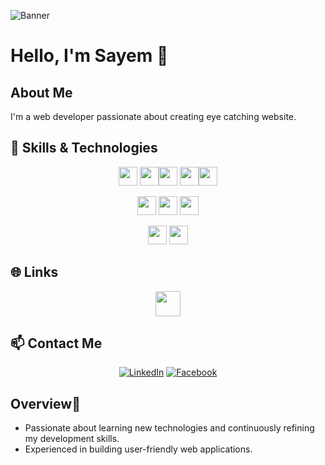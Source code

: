 ![Banner](https://i.ibb.co.com/NK13YKj/Black-and-Yellow-Web-Developer-Linked-In-Banner.png)

# Hello, I'm Sayem 👋

## About Me
I'm a  web developer passionate about creating eye catching website.






## 🔧 Skills & Technologies

<div align="center">


 <img src="https://img.shields.io/badge/-HTML5-E34F26?style=flat-square&logo=html5&logoColor=white" height="30"> <img src="https://img.shields.io/badge/-CSS3-1572B6?style=flat-square&logo=css3&logoColor=white" height="30"><img src="https://img.shields.io/badge/-Tailwind_CSS-38B2AC?style=flat-square&logo=tailwind-css&logoColor=white" height="30">
 <img src="https://img.shields.io/badge/-React-61DAFB?style=flat-square&logo=react&logoColor=black" height="30"><img src="https://img.shields.io/badge/-JavaScript-F7DF1E?style=flat-square&logo=javascript&logoColor=black" height="30">  



 <img src="https://img.shields.io/badge/-Node.js-339933?style=flat-square&logo=node.js&logoColor=white" height="30">
<img src="https://img.shields.io/badge/-Express.js-000000?style=flat-square&logo=express&logoColor=white" height="30">


<img src="https://img.shields.io/badge/-MongoDB-47A248?style=flat-square&logo=mongodb&logoColor=white" height="30">

<img src="https://img.shields.io/badge/-JWT-000000?style=flat-square&logo=json-web-tokens&logoColor=white" height="30"> <img src="https://img.shields.io/badge/-OAuth-5865F2?style=flat-square&logo=oauth&logoColor=white" height="30">

</div>


## 🌐 Links

<div align="center">

[<img src="https://img.shields.io/badge/-Portfolio-9cf?style=flat-square&logo=appveyor" height="40">](https://sayem-hossin-portfolio.vercel.app)

</div>


## 📫 Contact Me

<div align="center">

[![LinkedIn](https://img.shields.io/badge/LinkedIn-0077B5?style=for-the-badge&logo=linkedin&logoColor=white)](https://www.linkedin.com/in/md-sayem-hossin/)
[![Facebook](https://img.shields.io/badge/Facebook-1877F2?style=for-the-badge&logo=facebook&logoColor=white)](https://www.facebook.com/sayem.hossin.982)

</div>

##  Overview👀

- Passionate about learning new technologies and continuously refining my development skills.
- Experienced in building  user-friendly web applications.





